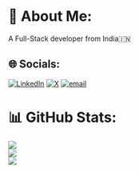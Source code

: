# 💫 About Me:
A Full-Stack developer from India🇮🇳


## 🌐 Socials:
[![LinkedIn](https://img.shields.io/badge/LinkedIn-%230077B5.svg?logo=linkedin&logoColor=white)](https://linkedin.com/in/https://www.linkedin.com/in/piyush-raj-07a318260/) [![X](https://img.shields.io/badge/X-black.svg?logo=X&logoColor=white)](https://x.com/https://x.com/PiyushC2P) [![email](https://img.shields.io/badge/Email-D14836?logo=gmail&logoColor=white)](mailto:piyushraj26102004@gmail.com)

# 📊 GitHub Stats:
![](https://github-readme-stats.vercel.app/api?username=piyush-rj&theme=dark&hide_border=false&include_all_commits=false&count_private=false)<br/>
![](https://nirzak-streak-stats.vercel.app/?user=piyush-rj&theme=dark&hide_border=false)<br/>
![](https://github-readme-stats.vercel.app/api/top-langs/?username=piyush-rj&theme=dark&hide_border=false&include_all_commits=false&count_private=false&layout=compact)

<!-- Proudly created with GPRM ( https://gprm.itsvg.in ) -->
